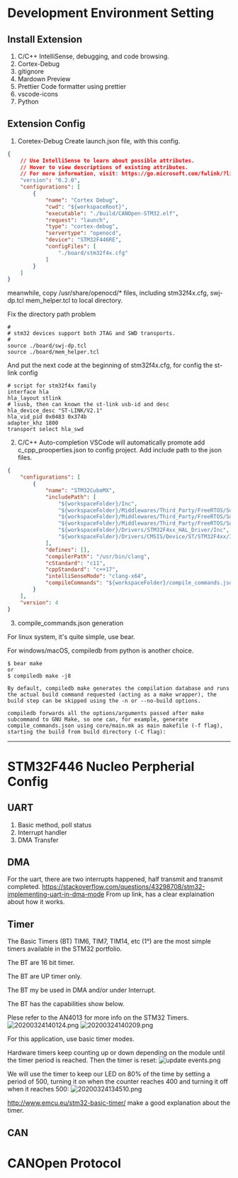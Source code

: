 # Development Environment Setting
## Install Extension
1. C/C++ IntelliSense, debugging, and code browsing.
2. Cortex-Debug
3. gitignore
4. Mardown Preview
5. Prettier Code formatter using prettier
6. vscode-icons
7. Python
## Extension Config
1. Coretex-Debug
Create launch.json file, with this config.
``` json
{
    // Use IntelliSense to learn about possible attributes.
    // Hover to view descriptions of existing attributes.
    // For more information, visit: https://go.microsoft.com/fwlink/?linkid=830387
    "version": "0.2.0",
    "configurations": [
        {
            "name": "Cortex Debug",
            "cwd": "${workspaceRoot}",
            "executable": "./build/CANOpen-STM32.elf",
            "request": "launch",
            "type": "cortex-debug",
            "servertype": "openocd",
            "device": "STM32F446RE",
            "configFiles": [
                "./board/stm32f4x.cfg"
            ]
        }
    ]
}
```
meanwhile, copy /usr/share/openocd/* files, including stm32f4x.cfg, swj-dp.tcl mem_helper.tcl to local directory.

Fix the directory path problem
```
#
# stm32 devices support both JTAG and SWD transports.
#
source ./board/swj-dp.tcl
source ./board/mem_helper.tcl
```
And put the next code at the beginning of stm32f4x.cfg, for config the st-link config
```
# script for stm32f4x family
interface hla
hla_layout stlink
# lsusb, then can known the st-link usb-id and desc
hla_device_desc "ST-LINK/V2.1"
hla_vid_pid 0x0483 0x374b
adapter_khz 1800
transport select hla_swd

```
2. C/C++ Auto-completion
VSCode will automatically promote add c_cpp_prooperties.json to config project. Add include path to the json files.
``` json
{
    "configurations": [
        {
            "name": "STM32CubeMX",
            "includePath": [
                "${workspaceFolder}/Inc",
                "${workspaceFolder}/Middlewares/Third_Party/FreeRTOS/Source/CMSIS_RTOS_V2",
                "${workspaceFolder}/Middlewares/Third_Party/FreeRTOS/Source/include",
                "${workspaceFolder}/Middlewares/Third_Party/FreeRTOS/Source/portable/GCC/ARM_CM4F",
                "${workspaceFolder}/Drivers/STM32F4xx_HAL_Driver/Inc",
                "${workspaceFolder}/Drivers/CMSIS/Device/ST/STM32F4xx/Include"
            ],
            "defines": [],
            "compilerPath": "/usr/bin/clang",
            "cStandard": "c11",
            "cppStandard": "c++17",
            "intelliSenseMode": "clang-x64",
            "compileCommands": "${workspaceFolder}/compile_commands.json"
        }
    ],
    "version": 4
}
```
3. compile_commands.json generation

For linux system, it's quite simple, use bear.

For windows/macOS, compiledb from python is another choice.
``` shell
$ bear make
or
$ compiledb make -j8

By default, compiledb make generates the compilation database and runs the actual build command requested (acting as a make wrapper), the build step can be skipped using the -n or --no-build options.

compiledb forwards all the options/arguments passed after make subcommand to GNU Make, so one can, for example, generate compile_commands.json using core/main.mk as main makefile (-f flag), starting the build from build directory (-C flag):

```
---
# STM32F446 Nucleo Perpherial Config
## UART
1. Basic method, poll status
2. Interrupt handler
3. DMA Transfer
## DMA
For the uart, there are two interrupts happened, half transmit and transmit completed.
https://stackoverflow.com/questions/43298708/stm32-implementing-uart-in-dma-mode
From up link, has a clear explaination about how it works.

## Timer
The Basic Timers (BT) TIM6, TIM7, TIM14, etc (1°) are the most simple timers available in the STM32 portfolio.

The BT are 16 bit timer.

The BT are UP timer only.

The BT my be used in DMA and/or under Interrupt.

The BT has the capabilities show below.

Plese refer to the AN4013 for more info on the STM32 Timers.
![20200324140124.png](https://markdown-picbed.oss-cn-beijing.aliyuncs.com/img/20200324140124.png)
![20200324140209.png](https://markdown-picbed.oss-cn-beijing.aliyuncs.com/img/20200324140209.png)

For this application, use basic timer modes.

Hardware timers keep counting up or down depending on the module until the timer period is reached. Then the timer is reset:
![update events.png](https://markdown-picbed.oss-cn-beijing.aliyuncs.com/img/20200324134420.png)

We will use the timer to keep our LED on 80% of the time by setting a period of 500, turning it on when the counter reaches 400 and turning it off when it reaches 500:
![20200324134510.png](https://markdown-picbed.oss-cn-beijing.aliyuncs.com/img/20200324134510.png)

http://www.emcu.eu/stm32-basic-timer/ make a good explanation about the timer.

## CAN

# CANOpen Protocol
